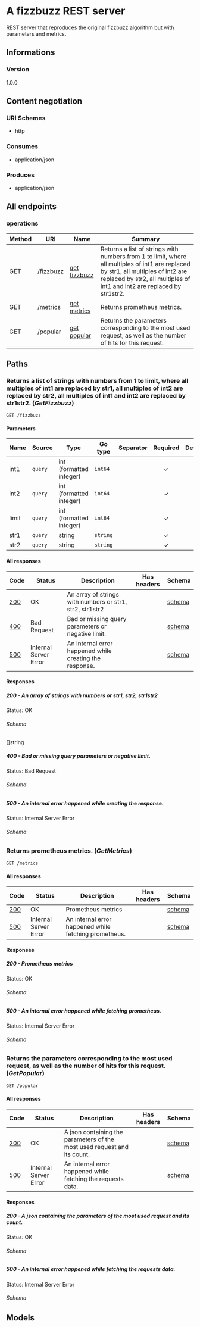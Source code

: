 


# A fizzbuzz REST server
REST server that reproduces the original fizzbuzz algorithm but with parameters and metrics.
  

## Informations

### Version

1.0.0

## Content negotiation

### URI Schemes
  * http

### Consumes
  * application/json

### Produces
  * application/json

## All endpoints

###  operations

| Method  | URI     | Name   | Summary |
|---------|---------|--------|---------|
| GET | /fizzbuzz | [get fizzbuzz](#get-fizzbuzz) | Returns a list of strings with numbers from 1 to limit, where all multiples of int1 are replaced by str1, all multiples of int2 are replaced by str2, all multiples of int1 and int2 are replaced by str1str2. |
| GET | /metrics | [get metrics](#get-metrics) | Returns prometheus metrics. |
| GET | /popular | [get popular](#get-popular) | Returns the parameters corresponding to the most used request, as well as the number of hits for this request. |
  


## Paths

### <span id="get-fizzbuzz"></span> Returns a list of strings with numbers from 1 to limit, where all multiples of int1 are replaced by str1, all multiples of int2 are replaced by str2, all multiples of int1 and int2 are replaced by str1str2. (*GetFizzbuzz*)

```
GET /fizzbuzz
```

#### Parameters

| Name | Source | Type | Go type | Separator | Required | Default | Description |
|------|--------|------|---------|-----------| :------: |---------|-------------|
| int1 | `query` | int (formatted integer) | `int64` |  | ✓ |  |  |
| int2 | `query` | int (formatted integer) | `int64` |  | ✓ |  |  |
| limit | `query` | int (formatted integer) | `int64` |  | ✓ |  |  |
| str1 | `query` | string | `string` |  | ✓ |  |  |
| str2 | `query` | string | `string` |  | ✓ |  |  |

#### All responses
| Code | Status | Description | Has headers | Schema |
|------|--------|-------------|:-----------:|--------|
| [200](#get-fizzbuzz-200) | OK | An array of strings with numbers or str1, str2, str1str2 |  | [schema](#get-fizzbuzz-200-schema) |
| [400](#get-fizzbuzz-400) | Bad Request | Bad or missing query parameters or negative limit. |  | [schema](#get-fizzbuzz-400-schema) |
| [500](#get-fizzbuzz-500) | Internal Server Error | An internal error happened while creating the response. |  | [schema](#get-fizzbuzz-500-schema) |

#### Responses


##### <span id="get-fizzbuzz-200"></span> 200 - An array of strings with numbers or str1, str2, str1str2
Status: OK

###### <span id="get-fizzbuzz-200-schema"></span> Schema
   
  

[]string

##### <span id="get-fizzbuzz-400"></span> 400 - Bad or missing query parameters or negative limit.
Status: Bad Request

###### <span id="get-fizzbuzz-400-schema"></span> Schema

##### <span id="get-fizzbuzz-500"></span> 500 - An internal error happened while creating the response.
Status: Internal Server Error

###### <span id="get-fizzbuzz-500-schema"></span> Schema

### <span id="get-metrics"></span> Returns prometheus metrics. (*GetMetrics*)

```
GET /metrics
```

#### All responses
| Code | Status | Description | Has headers | Schema |
|------|--------|-------------|:-----------:|--------|
| [200](#get-metrics-200) | OK | Prometheus metrics |  | [schema](#get-metrics-200-schema) |
| [500](#get-metrics-500) | Internal Server Error | An internal error happened while fetching prometheus. |  | [schema](#get-metrics-500-schema) |

#### Responses


##### <span id="get-metrics-200"></span> 200 - Prometheus metrics
Status: OK

###### <span id="get-metrics-200-schema"></span> Schema

##### <span id="get-metrics-500"></span> 500 - An internal error happened while fetching prometheus.
Status: Internal Server Error

###### <span id="get-metrics-500-schema"></span> Schema

### <span id="get-popular"></span> Returns the parameters corresponding to the most used request, as well as the number of hits for this request. (*GetPopular*)

```
GET /popular
```

#### All responses
| Code | Status | Description | Has headers | Schema |
|------|--------|-------------|:-----------:|--------|
| [200](#get-popular-200) | OK | A json containing the parameters of the most used request and its count. |  | [schema](#get-popular-200-schema) |
| [500](#get-popular-500) | Internal Server Error | An internal error happened while fetching the requests data. |  | [schema](#get-popular-500-schema) |

#### Responses


##### <span id="get-popular-200"></span> 200 - A json containing the parameters of the most used request and its count.
Status: OK

###### <span id="get-popular-200-schema"></span> Schema

##### <span id="get-popular-500"></span> 500 - An internal error happened while fetching the requests data.
Status: Internal Server Error

###### <span id="get-popular-500-schema"></span> Schema

## Models
